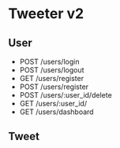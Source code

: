 # Tweeter v2

## User

- POST /users/login
- POST /users/logout
- GET /users/register
- POST /users/register
- POST /users/:user_id/delete
- GET /users/:user_id/
- GET /users/dashboard

## Tweet
